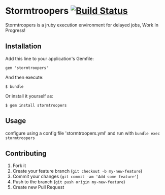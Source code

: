 # Stormtroopers [![Build Status](https://secure.travis-ci.org/socialreferral/stormtroopers.png)](http://travis-ci.org/socialreferral/stormtroopers)

Stormtroopers is a jruby execution environment for delayed jobs, Work In Progress!

## Installation

Add this line to your application's Gemfile:

    gem 'stormtroopers'

And then execute:

    $ bundle

Or install it yourself as:

    $ gem install stormtroopers

## Usage

configure using a config file 'stormtroopers.yml' and run with `bundle exec stormtroopers`

## Contributing

1. Fork it
2. Create your feature branch (`git checkout -b my-new-feature`)
3. Commit your changes (`git commit -am 'Add some feature'`)
4. Push to the branch (`git push origin my-new-feature`)
5. Create new Pull Request
